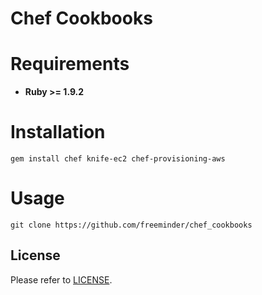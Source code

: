 Chef Cookbooks
======================

# Requirements

* **Ruby >= 1.9.2**

# Installation

    gem install chef knife-ec2 chef-provisioning-aws

# Usage

    git clone https://github.com/freeminder/chef_cookbooks

## License

Please refer to [LICENSE](LICENSE).
